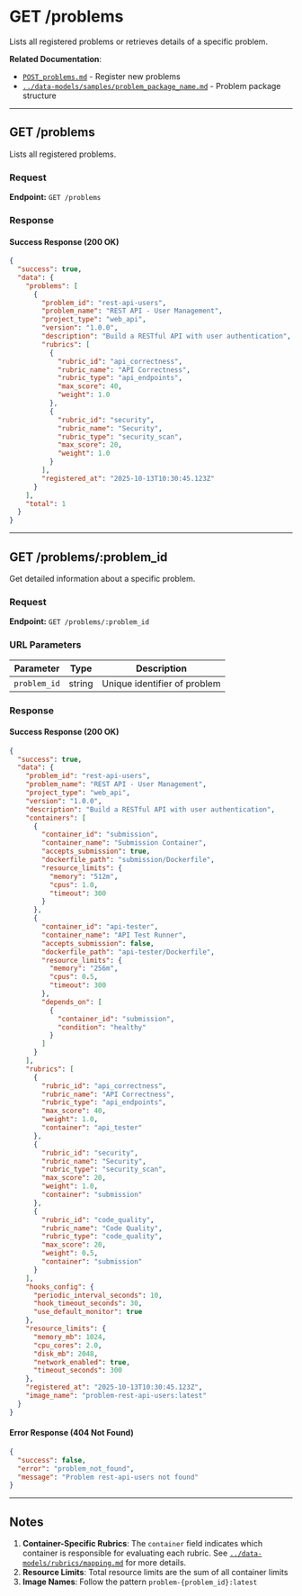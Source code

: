 # GET /problems

Lists all registered problems or retrieves details of a specific problem.

**Related Documentation**:

- [`POST_problems.md`](POST_problems.md) - Register new problems
- [`../data-models/samples/problem_package_name.md`](../data-models/samples/problem_package_name.md) - Problem package structure

---

## GET /problems

Lists all registered problems.

### Request

**Endpoint:** `GET /problems`

### Response

#### Success Response (200 OK)

```json
{
  "success": true,
  "data": {
    "problems": [
      {
        "problem_id": "rest-api-users",
        "problem_name": "REST API - User Management",
        "project_type": "web_api",
        "version": "1.0.0",
        "description": "Build a RESTful API with user authentication",
        "rubrics": [
          {
            "rubric_id": "api_correctness",
            "rubric_name": "API Correctness",
            "rubric_type": "api_endpoints",
            "max_score": 40,
            "weight": 1.0
          },
          {
            "rubric_id": "security",
            "rubric_name": "Security",
            "rubric_type": "security_scan",
            "max_score": 20,
            "weight": 1.0
          }
        ],
        "registered_at": "2025-10-13T10:30:45.123Z"
      }
    ],
    "total": 1
  }
}
```

---

## GET /problems/:problem_id

Get detailed information about a specific problem.

### Request

**Endpoint:** `GET /problems/:problem_id`

### URL Parameters

| Parameter    | Type   | Description                  |
| ------------ | ------ | ---------------------------- |
| `problem_id` | string | Unique identifier of problem |

### Response

#### Success Response (200 OK)

```json
{
  "success": true,
  "data": {
    "problem_id": "rest-api-users",
    "problem_name": "REST API - User Management",
    "project_type": "web_api",
    "version": "1.0.0",
    "description": "Build a RESTful API with user authentication",
    "containers": [
      {
        "container_id": "submission",
        "container_name": "Submission Container",
        "accepts_submission": true,
        "dockerfile_path": "submission/Dockerfile",
        "resource_limits": {
          "memory": "512m",
          "cpus": 1.0,
          "timeout": 300
        }
      },
      {
        "container_id": "api-tester",
        "container_name": "API Test Runner",
        "accepts_submission": false,
        "dockerfile_path": "api-tester/Dockerfile",
        "resource_limits": {
          "memory": "256m",
          "cpus": 0.5,
          "timeout": 300
        },
        "depends_on": [
          {
            "container_id": "submission",
            "condition": "healthy"
          }
        ]
      }
    ],
    "rubrics": [
      {
        "rubric_id": "api_correctness",
        "rubric_name": "API Correctness",
        "rubric_type": "api_endpoints",
        "max_score": 40,
        "weight": 1.0,
        "container": "api_tester"
      },
      {
        "rubric_id": "security",
        "rubric_name": "Security",
        "rubric_type": "security_scan",
        "max_score": 20,
        "weight": 1.0,
        "container": "submission"
      },
      {
        "rubric_id": "code_quality",
        "rubric_name": "Code Quality",
        "rubric_type": "code_quality",
        "max_score": 20,
        "weight": 0.5,
        "container": "submission"
      }
    ],
    "hooks_config": {
      "periodic_interval_seconds": 10,
      "hook_timeout_seconds": 30,
      "use_default_monitor": true
    },
    "resource_limits": {
      "memory_mb": 1024,
      "cpu_cores": 2.0,
      "disk_mb": 2048,
      "network_enabled": true,
      "timeout_seconds": 300
    },
    "registered_at": "2025-10-13T10:30:45.123Z",
    "image_name": "problem-rest-api-users:latest"
  }
}
```

#### Error Response (404 Not Found)

```json
{
  "success": false,
  "error": "problem_not_found",
  "message": "Problem rest-api-users not found"
}
```

---

## Notes

1. **Container-Specific Rubrics**: The `container` field indicates which container is responsible for evaluating each rubric. See [`../data-models/rubrics/mapping.md`](../data-models/rubrics/mapping.md) for more details.
2. **Resource Limits**: Total resource limits are the sum of all container limits
3. **Image Names**: Follow the pattern `problem-{problem_id}:latest`
